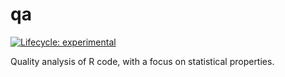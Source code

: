 
<!-- README.md is generated from README.Rmd. Please edit that file -->

# qa

<!-- badges: start -->

[![Lifecycle:
experimental](https://img.shields.io/badge/lifecycle-experimental-orange.svg)](https://www.tidyverse.org/lifecycle/#experimental)
<!-- badges: end -->

Quality analysis of R code, with a focus on statistical properties.
